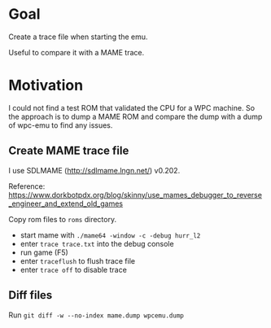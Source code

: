 # Goal

Create a trace file when starting the emu.

Useful to compare it with a MAME trace.

# Motivation

I could not find a test ROM that validated the CPU for a WPC machine. So the approach
is to dump a MAME ROM and compare the dump with a dump of wpc-emu to find any issues.

## Create MAME trace file

I use SDLMAME (http://sdlmame.lngn.net/) v0.202.

Reference: https://www.dorkbotpdx.org/blog/skinny/use_mames_debugger_to_reverse_engineer_and_extend_old_games

Copy rom files to `roms` directory.

- start mame with `./mame64 -window -c -debug hurr_l2`
- enter `trace trace.txt` into the debug console
- run game (F5)
- enter `traceflush` to flush trace file
- enter `trace off` to disable trace

## Diff files

Run `git diff -w --no-index mame.dump wpcemu.dump`
